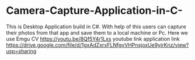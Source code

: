 # Camera-Capture-Application-in-C-
This is Desktop Application build in C#. With help of this users can capture their photos from that app and save them to a local machine or Pc. Here we use Emgu CV
https://youtu.be/8Qf5Y4r1Lxs youtube link 
application link  https://drive.google.com/file/d/1gxAdZxrxFLNfgvVHPnsjoxUe9yirKnz/view?usp=sharing
